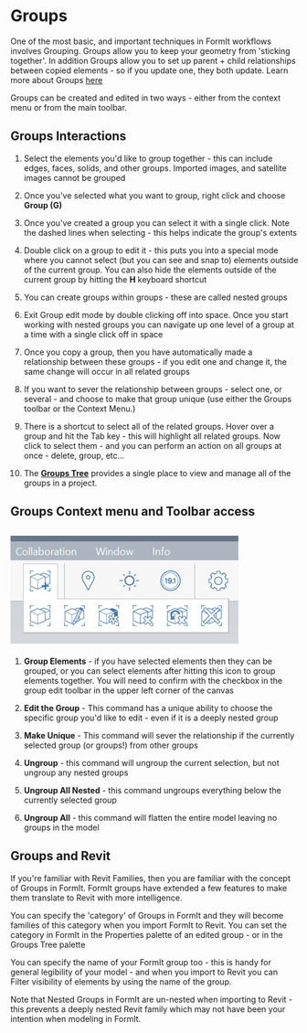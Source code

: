 # Groups

One of the most basic, and important techniques in FormIt workflows involves Grouping. Groups allow you to keep your geometry from 'sticking together'. In addition Groups allow you to set up parent + child relationships between copied elements - so if you update one, they both update. Learn more about Groups [here](/Building-the-Farnsworth-House/Grouping-Objects.md)

Groups can be created and edited in two ways - either from the context menu or from the main toolbar.

## Groups Interactions

1. Select the elements you'd like to group together - this can include edges, faces, solids, and other groups. Imported images, and satellite images cannot be grouped

2. Once you've selected what you want to group, right click and choose **Group \(G\)**

3. Once you've created a group you can select it with a single click. Note the dashed lines when selecting - this helps indicate the group's extents

4. Double click on a group to edit it - this puts you into a special mode where you cannot select \(but you can see and snap to\) elements outside of the current group. You can also hide the elements outside of the current group by hitting the **H** keyboard shortcut

5. You can create groups within groups - these are called nested groups

6. Exit Group edit mode by double clicking off into space. Once you start working with nested groups you can navigate up one level of a group at a time with a single click off in space

7. Once you copy a group, then you have automatically made a relationship between these groups - if you edit one and change it, the same change will occur in all related groups

8. If you want to sever the relationship between groups - select one, or several -  and choose to make that group unique \(use either the Groups toolbar or the Context Menu.\)

9. There is a shortcut to select all of the related groups. Hover over a group and hit the Tab key - this will highlight all related groups. Now click to select them - and you can perform an action on all groups at once - delete, group, etc...

10. The [**Groups Tree**](/tool-library/groups-tree.md) provides a single place to view and manage all of the groups in a project.

## Groups Context menu and Toolbar access

## ![](images/GroupToolbar.png)

1. **Group Elements** - if you have selected elements then they can be grouped, or you can select elements after hitting this icon to group elements together. You will need to confirm with the checkbox in the group edit toolbar in the upper left corner of the canvas

2. **Edit the Group** - This command has a unique ability to choose the specific group you'd like to edit - even if it is a deeply nested group

3. **Make Unique** - This command will sever the relationship if the currently selected group \(or groups!\) from other groups

4. **Ungroup** - this command will ungroup the current selection, but not ungroup any nested groups

5. **Ungroup All Nested** - this command ungroups everything below the currently selected group

6. **Ungroup All** - this command will flatten the entire model leaving no groups in the model

## Groups and Revit

If you're familiar with Revit Families, then you are familiar with the concept of Groups in FormIt. FormIt groups have extended a few features to make them translate to Revit with more intelligence.

You can specify the 'category' of Groups in FormIt and they will become families of this category when you import FormIt to Revit. You can set the category in FormIt in the Properties palette of an edited group - or in the Groups Tree palette

You can specify the name of your FormIt group too - this is handy for general legibility of your model - and when you import to Revit you can Filter visibility of elements by using the name of the group.

Note that Nested Groups in FormIt are un-nested when importing to Revit - this prevents a deeply nested Revit family which may not have been your intention when modeling in FormIt.

